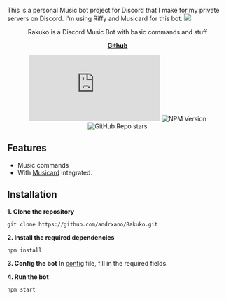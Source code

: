 This is a personal Music bot project for Discord that I make for my private servers on Discord.
I'm using Riffy and Musicard for this bot.
<img src="https://ik.imagekit.io/unburn/Frame%2015.svg" />

<p align="center">Rakuko is a Discord Music Bot with basic commands and stuff</p>

<p>

<p align="center">
    <a href="https://github.com/andrxano/Rakuko/"><b>Github</b></a>
</p>

<div align="center">

![NPM Version](https://img.shields.io/npm/v/discord.js?label=discord.js&style=flat-square&color=%2300E9B1)
![NPM Version](https://img.shields.io/npm/v/riffy?label=riffy&style=flat-square&color=%2300E9B1)
![GitHub Repo stars](https://img.shields.io/github/stars/andrxano/Rakuko?style=flat-square&color=%2300E9B1)

</div>

## Features
- Music commands
- With [Musicard](https://github.com/unburn/musicard) integrated.

## Installation
**1. Clone the repository**
```
git clone https://github.com/andrxano/Rakuko.git
```

**2. Install the required dependencies**
```
npm install
```

**3. Config the bot**
In [config](./config.json) file, fill in the required fields.

**4. Run the bot**
```js
npm start
```
